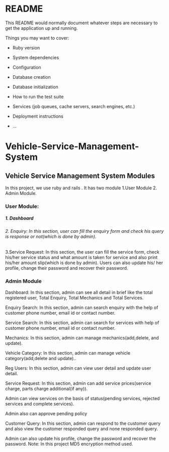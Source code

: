 # README

This README would normally document whatever steps are necessary to get the
application up and running.

Things you may want to cover:

* Ruby version

* System dependencies

* Configuration

* Database creation

* Database initialization

* How to run the test suite

* Services (job queues, cache servers, search engines, etc.)

* Deployment instructions

* ...
# Vehicle-Service-Management-System

<h2>Vehicle Service Management System Modules</h2>
<p>In this project, we use  ruby and rails . It has two module 1.User Module 2. Admin Module.</p>

<h3>User Module:</h3>
<h5>1. Dashboard</h5>
<h6>2. Enquiry: In this section, user can fill the enquiry form and check his query is response or not(which is done by admin).</h6>

<p>3.Service Request: In this section, the user can fill the service form, check his/her service status and what amount is taken for service and also print his/her amount slip(which is done by admin). Users can also update his/ her profile, change their password and recover their password.</p>

<h3>Admin Module</h3>

<p>Dashboard: In this section, admin can see all detail in brief like the total registered user, Total Enquiry, Total Mechanics and Total Services.</p>


<p>Enquiry Search: In this section, admin can search enquiry with the help of customer phone number, email id or contact number.</p>


<p>Service Search: In this section, admin can search for services with help of customer phone number, email id or contact number.</p>

<p>Mechanics: In this section, admin can manage mechanics(add,delete, and update).</p>

<p>Vehicle Category: In this section, admin can manage vehicle category(add,delete and update)..</p>

<p>Reg Users: In this section, admin can view user detail and update user detail.</p>

<p>Service Request: In this section, admin can add service prices(service charge, parts charge additional(if any)).</p>

<p>Admin can view services on the basis of status(pending services, rejected services and complete services).</p>
<p>Admin also can approve pending policy</p>

<p>Customer Query: In this section, admin can respond to the customer query and also view the customer responded query and none responded query.</p>

<p>Admin can also update his profile, change the password and recover the password. Note: In this project MD5 encryption method used.</p>
